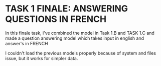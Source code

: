 
# TASK 1 FINALE: ANSWERING QUESTIONS IN FRENCH

In this finale task, i've combined the model in Task 1.B and TASK 1.C and made a question answering model which takes input in english and answer's in FRENCH

I couldn't load the previous models properly because of system and files issue, but it works for simpler data.  

